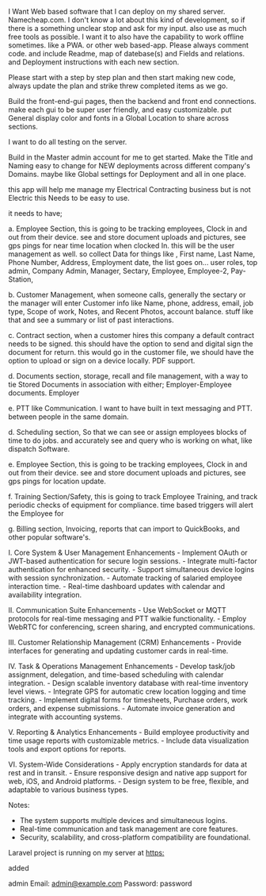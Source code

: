 
I Want Web based software that I can deploy on my shared server. Namecheap.com.
I don't know a lot about this kind of development, so if there is a something unclear stop and ask for my input. also use as much free tools as possible.
I want it to also have the capability to work offline sometimes. like a PWA. or other web based-app. 
Please always comment code. and include Readme, map of datebase(s) and Fields and relations.  and Deployment instructions with each new section. 

Please start with a step by step plan and then start making new code, always update the plan and strike threw completed items as we go.
  
Build the front-end-gui pages, then the backend and front end connections. make each gui to be super user friendly, and easy customizable. put General display color and fonts in a Global Location to share across sections. 

I want to do all testing on the server. 

Build in the Master admin account for me to get started. Make the Title and Naming easy to change for NEW deployments across different company's Domains. maybe like Global settings for Deployment and  all in one place.   

this app will help me manage my Electrical Contracting business but is not Electric
this Needs to be easy to use. 

it needs to have;

a. Employee Section, this is going to be tracking employees, Clock in and out from their device. see and store document uploads and pictures, see gps pings for near time location when clocked In. this will be the user management as well. so collect Data for things like , First name, Last Name, Phone Number, Address, Employment date, the list goes on... user roles, top admin, Company Admin, Manager, Sectary, Employee, Employee-2, Pay-Station,  

b. Customer Management, when someone calls, generally the sectary or the manager will enter Customer info like Name, phone, address, email, job type, Scope of work, Notes, and Recent Photos, account balance. stuff like that and see a summary or list of past interactions. 

c. Contract section, when a customer hires this company a default contract needs to be signed. this should have the option to send and digital sign the document for return. this would go in the customer file, we should have the option to upload or sign on a device locally. PDF support. 

d. Documents section, storage, recall and file management, with a way to tie Stored Documents in association with either; Employer-Employee documents. Employer

e. PTT like Communication.   I want to have built in text messaging and PTT. between people in the same domain. 

d. Scheduling section, So that we can see or assign employees blocks of time to do jobs. and accurately see and query who is working on what, like dispatch Software.

e. Employee Section, this is going to be tracking employees, Clock in and out from their device. see and store document uploads and pictures, see gps pings for location update. 

f. Training Section/Safety, this is going to track Employee Training, and track periodic checks of equipment for compliance. time based triggers will alert the Employee for 
 
g. Billing section, Invoicing, reports that can import to QuickBooks, and other popular software's.



I. Core System & User Management Enhancements
    - Implement OAuth or JWT-based authentication for secure login sessions.
    - Integrate multi-factor authentication for enhanced security.
    - Support simultaneous device logins with session synchronization.
    - Automate tracking of salaried employee interaction time.
    - Real-time dashboard updates with calendar and availability integration.

II. Communication Suite Enhancements
    - Use WebSocket or MQTT protocols for real-time messaging and PTT walkie functionality.
    - Employ WebRTC for conferencing, screen sharing, and encrypted communications.
    
III. Customer Relationship Management (CRM) Enhancements
    - Provide interfaces for generating and updating customer cards in real-time.

IV. Task & Operations Management Enhancements
    - Develop task/job assignment, delegation, and time-based scheduling with calendar integration.
    - Design scalable inventory database with real-time inventory level views.
    - Integrate GPS for automatic crew location logging and time tracking.
    - Implement digital forms for timesheets, Purchase orders, work orders, and expense submissions.
    - Automate invoice generation and integrate with accounting systems.

V. Reporting & Analytics Enhancements
    - Build employee productivity and time usage reports with customizable metrics.
    - Include data visualization tools and export options for reports.

VI. System-Wide Considerations
    - Apply encryption standards for data at rest and in transit.
    - Ensure responsive design and native app support for web, iOS, and Android platforms.
    - Design system to be free, flexible, and adaptable to various business types.

Notes:
- The system supports multiple devices and simultaneous logins.
- Real-time communication and task management are core features.
- Security, scalability, and cross-platform compatibility are foundational.



Laravel project is running on my server at [https:](https://mybus.sccwy.com/)

added

admin Email: admin@example.com      Password: password

